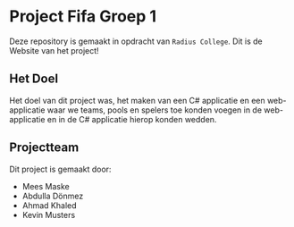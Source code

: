 # Project Fifa Groep 1

Deze repository is gemaakt in opdracht van `Radius College`. Dit is de Website van het project!

## Het Doel

Het doel van dit project was, het maken van een C# applicatie en een web-applicatie waar we
teams, pools en spelers toe konden voegen in de web-applicatie en in de C# applicatie hierop konden wedden.

## Projectteam

Dit project is gemaakt door:
- Mees Maske
- Abdulla Dönmez
- Ahmad Khaled
- Kevin Musters